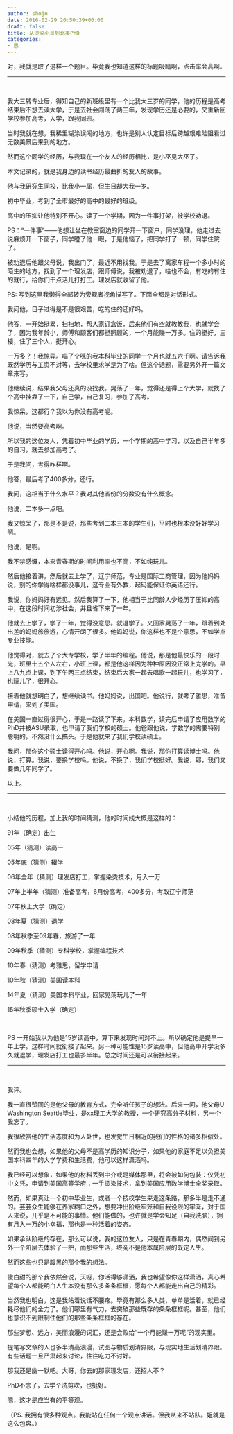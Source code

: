```yaml
---
author: shojo
date: 2016-02-29 20:50:39+00:00
draft: false
title: 从烫染小哥到北美PhD
categories:
- 思
---
```


对，我就是取了这样一个题目。毕竟我也知道这样的标题吸睛啊，点击率会高啊。



* * *



 

我大三转专业后，得知自己的新班级里有一个比我大三岁的同学，他的历程是高考结束后不想去读大学，于是去社会闯荡了两三年，发现学历还是必要的，又重新回学校参加高考，入学，跟我同班。

当时我就在想，我稀里糊涂误闯的地方，也许是别人认定目标后跨越艰难险阻看过无数美景后来到的地方。

然而这个同学的经历，与我现在一个友人的经历相比，是小巫见大巫了。

本文记录的，就是我身边的读书经历最曲折的友人的故事。

他与我研究生同校，比我小一届，但生日却大我一岁。

初中毕业，考到了全市最好的高中的最好的班级。

高中的压抑让他特别不开心。读了一个学期，因为一件事打架，被学校劝退。

PS：“一件事”——他想让坐在教室窗边的同学开一下窗户，同学没理，他走过去说麻烦开一下窗子，同学瞪了他一眼，于是他恼了，把同学打了一顿，同学住院了。

被劝退后他跟父母说，我出门了，最近不用找我。于是去了离家车程一个多小时的陌生的地方，找到了一个理发店，跟师傅说，我被劝退了，啥也不会，有吃的有住的就行，给你们干点活儿打打工。理发店就收留了他。

PS: 写到这里我懒得全部转为旁观者视角描写了。下面全都是对话形式。

我问他，日子过得是不是很艰苦，吃的住的还好吗。

他答，一开始挺累，扫扫地，帮人家订盒饭，后来他们有空就教教我，也就学会了，因为我年龄小，师傅和顾客们都挺照顾的，一个月能赚一万多。住的挺好，三楼，住了三个人，挺开心。

一万多？！我惊异。喵了个咪的我本科毕业的同学一个月也就五六千啊。请告诉我既然学历与工资不对等，去学校里求学是为了啥。但这个话题，需要另外开一篇文章来写。

他继续说，结果我父母还真的没找我。晃荡了一年，觉得还是得上个大学，就找了个高中挂靠了一下，自己学，自己复习，参加了高考。

我惊呆，这都行？我以为你没有高考呢。

他说，当然要高考啊。

所以我的这位友人，凭着初中毕业的学历，一个学期的高中学习，以及自己半年多的自习，就去参加高考了。

于是我问，考得咋样啊。

他答，最后考了400多分，还行。

我问，这相当于什么水平？我对其他省份的分数没有什么概念。

他说，二本多一点吧。

我又惊呆了，那是不是说，那些考到二本三本的学生们，平时也根本没好好学习啊。

他说，是啊。

我不禁感慨，本来青春期的时间利用率也不高，不如纯玩儿。

然后他接着讲，然后就去上学了，辽宁师范，专业是国际工商管理，因为他妈妈说，别的你学得啥样都没事儿，这专业有外教，起码能保证你英语还行。

我说，你妈妈好有远见。然后我算了一下，他相当于比同龄人少经历了压抑的高中，在这段时间初涉社会，并且省下来了一年。

他就去上学了，学了一年，觉得没意思。就退学了。又回家晃荡了一年，跟着到处出差的妈妈旅旅游，心情开朗了很多。他妈妈说，你这样也不是个意思，不如学点专业技能。

他觉得对，就去了个大专学校，学了半年的编程。他说，那是他最快乐的一段时光，班里十五个人左右，小班上课，都是他这样因为种种原因没正常上完学的。早上八九点上课，到下午两三点结束，结束后大家一起去唱歌一起玩儿，也学习了，也玩儿了，很开心。

接着他就想明白了，想继续读书。他妈妈说，出国吧。他说行，就考了雅思，准备申请，来到了美国。

在美国一直过得很开心，于是一路读了下来。本科数学，读完后申请了应用数学的PhD并被ASU录取，也申请了我们学校的硕士。他爸跟他说，学数学的需要特别聪明的，不然没什么搞头。于是他就来了我们学校读硕士。

我问，那你这个硕士读得开心吗。他说，开心啊。我说，那你打算读博士吗。他说，打算。我说，要换学校吗。他说，不换了，我们学校挺好。我说，耶，我们又要做几年同学了。

以上。



* * *



 

小结他的历程，加上我的时间猜测，他的时间线大概是这样的：

91年（确定）出生

05年（猜测）读高一

05年底（猜测）辍学

06年全年（猜测）理发店打工，掌握染烫技术，月入一万

07年上半年（猜测）准备高考，6月份高考，400多分，考取辽宁师范

07年秋上大学（确定）

08年夏（猜测）退学

08年秋季至09年春，旅游了一年

09年秋季（猜测）专科学校，掌握编程技术

10年春（猜测）考雅思，留学申请

10年秋（猜测）美国读本科

14年夏（猜测）美国本科毕业，回家晃荡玩儿了一年

15年秋季硕士入学（确定）

 

PS 一开始我以为他是15岁读高中，算下来发现时间对不上。所以确定他是提早一年上学。这样时间就衔接了起来。另一种可能性是15岁读高中，但他高中开学没多久就退学，理发店打工也最多半年。总之时间还是可以衔接起来。



* * *



 

我评。

我一直很赞同的是他父母的教育方式，完全听任孩子的想法。后来一问，他父母U Washington Seattle毕业，是xx理工大学的教授，一个研究高分子材料，另一个我忘了。

我很欣赏他的生活态度和为人处世，也发觉生日相近的我们的性格的诸多相似处。

然而我也会想，如果他的父母不是高学历的知识分子，如果他的家庭不足以负担美国本科四年的大学学费和生活费，他可以这样潇洒吗。

我已经可以想象，如果他的材料丢到中介或是媒体那里，将会被如何包装：仅凭初中文凭，申请到美国高等学府；一手烫染技术，拿到美国应用数学博士全奖录取。

然而，如果真让一个初中毕业生，或者一个技校学生来走这条路，那多半是走不通的。芸芸众生能够在养家糊口之外，想要冲出阶级牢笼和自我设限的牢笼，对于国人来说，几乎是不可能的事情。他们能做的，也许就是学会知足（自我洗脑），拥有月入一万的小幸福，那也是一种活着的姿态。

如果承认阶级的存在，那么可以说，我的这位友人，只是在青春期内，偶然间到另外一个阶层去体验了一把，而那些生活，终究不是他本属阶层的既定人生。

然而这些也只是腹黑的那个我的想法。

傻白甜的那个我依然会说，天呀，你活得够潇洒，我也希望像你这样潇洒，真心希望每个人都能明白人生本没有那么多条条框框，愿每个人都能走出自己的精彩。

当然我也明白，这是我站着说话不腰疼。毕竟有那么多人类，单单是活着，就已经耗尽他们的全力了。他们哪里有气力，去突破那些既存的条条框框呢。甚至，他们也意识不到限制住他们的那些条条框框的存在。

那些梦想、远方，美丽浪漫的词汇，还是会败给“一个月能赚一万呢”的现实里。

提笔写文章的人也多半清高浪漫，试图与物质划清界限，与现实地生活划清界限。有些话题一旦严肃起来讨论，往往吃力不讨好。

那我还是幽一默吧。大哥，你去的那家理发店，还招人不？

PhD不念了，去学个洗剪吹，也挺好。

嗯，这才是应当有的平等观。

（PS. 我拥有很多种观点。我能站在任何一个观点讲话。但我从来不站队。姐就是这么包容。）

 
